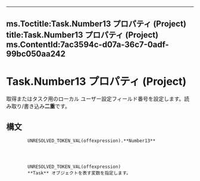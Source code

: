

---
ms.Toctitle:Task.Number13 プロパティ (Project)
title:Task.Number13 プロパティ (Project)
ms.ContentId:7ac3594c-d07a-36c7-0adf-99bc050aa242
---
# Task.Number13 プロパティ (Project)




取得またはタスク用のローカル ユーザー設定フィールド番号を設定します。読み取り/書き込み**二重**です。

## 構文

            UNRESOLVED_TOKEN_VAL(offexpression).**Number13**




            UNRESOLVED_TOKEN_VAL(offexpression)
            **Task** オブジェクトを表す変数を指定します。




